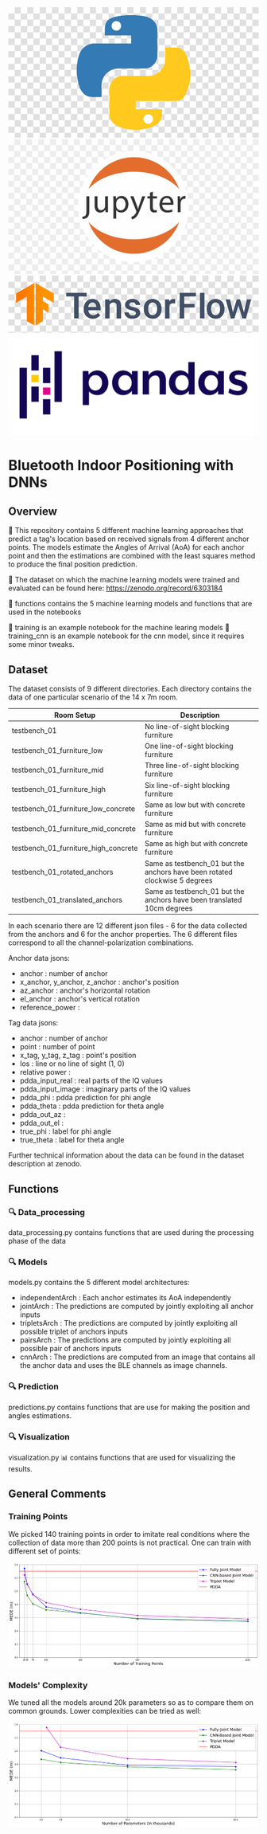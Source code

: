 ![](images/python_icon.png) ![](images/jupyter_icon.png) ![](images/tf_icon.png) ![](images/pandas_icon.png)

# Bluetooth Indoor Positioning with DNNs

## Overview

🔭 This repository contains 5 different machine learning approaches that predict a tag's location based on received signals from 4 different anchor points. The models estimate the Angles of Arrival (AoA) for each anchor point and then the estimations are combined with the least squares method to produce the final position prediction.

🔗 The dataset on which the machine learning models were trained and evaluated can be found here:
https://zenodo.org/record/6303184

🔬 functions contains the 5 machine learning models and functions that are used in the notebooks

🔬 training is an example notebook for the machine learing models
🔬 training_cnn is an example notebook for the cnn model, since it requires some minor tweaks. 

## Dataset

The dataset consists of 9 different directories. Each directory contains the data of one particular scenario of the 14 x 7m room.

Room Setup                              | Description
-------------                           | -------------
testbench_01                            | No line-of-sight blocking furniture
testbench_01_furniture_low              | One line-of-sight blocking furniture
testbench_01_furniture_mid              | Three line-of-sight blocking furniture
testbench_01_furniture_high             | Six line-of-sight blocking furniture
testbench_01_furniture_low_concrete     | Same as low but with concrete furniture
testbench_01_furniture_mid_concrete     | Same as mid but with concrete furniture
testbench_01_furniture_high_concrete    | Same as high but with concrete furniture
testbench_01_rotated_anchors            | Same as testbench_01 but the anchors have been rotated clockwise 5 degrees
testbench_01_translated_anchors         | Same as testbench_01 but the anchors have been translated 10cm degrees

In each scenario there are 12 different json files - 6 for the data collected from the anchors and 6 for the anchor properties. 
The 6 different files correspond to all the channel-polarization combinations.

Anchor data jsons:
* anchor : number of anchor
* x_anchor, y_anchor, z_anchor : anchor's position
* az_anchor : anchor's horizontal rotation
* el_anchor : anchor's vertical rotation
* reference_power : 

Tag data jsons:
* anchor : number of anchor 
* point : number of point
* x_tag, y_tag, z_tag : point's position
* los : line or no line of sight (1, 0)
* relative power : 
* pdda_input_real : real parts of the IQ values
* pdda_input_image : imaginary parts of the IQ values
* pdda_phi : pdda prediction for phi angle
* pdda_theta : pdda prediction for theta angle
* pdda_out_az : 
* pdda_out_el : 
* true_phi : label for phi angle
* true_theta : label for theta angle

Further technical information about the data can be found in the dataset description at zenodo.

## Functions

### :mag: Data_processing

data_processing.py contains functions that are used during the processing phase of the data

### :mag: Models

models.py contains the 5 different model architectures:
* independentArch : Each anchor estimates its AoA independently
* jointArch : The predictions are computed by jointly exploiting all anchor inputs
* tripletsArch : The predictions are computed by jointly exploiting all possible triplet of anchors inputs
* pairsArch : The predictions are computed by jointly exploiting all possible pair of anchors inputs
* cnnArch : The predictions are computed from an image that contains all the anchor data and uses the BLE channels as image channels.

### :mag: Prediction

predictions.py contains functions that are use for making the position and angles estimations.

### :mag: Visualization

visualization.py :bar_chart: contains functions that are used for visualizing the results.

## General Comments

### Training Points

We picked 140 training points in order to imitate real conditions where the collection of data more than 200 points is not practical. One can train with different set of points:

![](images/training_points.png)

### Models' Complexity

We tuned all the models around 20k parameters so as to compare them on common grounds. Lower complexities can be tried as well:

![](images/complexities.png)